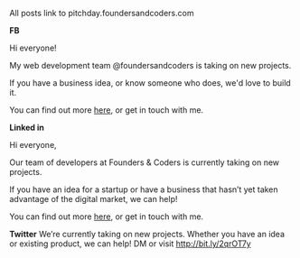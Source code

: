 All posts link to pitchday.foundersandcoders.com

**FB**

Hi everyone!

My web development team @foundersandcoders is taking on new projects.

If you have a business idea, or know someone who does, we'd love to build it.  

You can find out more [here](http://pitchday.foundersandcoders.com/), or get in touch with me.



**Linked in**

Hi everyone,

Our team of developers at Founders & Coders is currently taking on new projects.

If you have an idea for a startup or have a business that hasn’t yet taken advantage of the digital market, we can help!

You can find out more [here](http://pitchday.foundersandcoders.com/), or get in touch with me.



**Twitter**
We’re currently taking on new projects. Whether you have an idea or existing product, we can help! DM or visit http://bit.ly/2qrOT7y